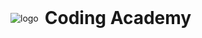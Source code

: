 <div style="display: flex; align-items: center">
  <img alt="logo" id="logo-img" src="" />
  <h1 style="margin: 0 10px;">
    <span id="logo-city"></span>
    Coding Academy
  </h1>
</div>
<script type="text/javascript">
  var img, city, key;
  switch (window.location.host) {
    case 'student.houstontxcodingacademy.com':
      img = "https://en.gravatar.com/userimage/107370100/8929bf98bfb0323911888716a93da00b.png";
      city = "Houston";
      key = "houstontx";
      break;
    case 'student.sanantoniocodingacademy.com':
      img = "https://en.gravatar.com/userimage/107370100/4e6f9d7f5c483b96ca3907d1929ea27c.png";
      city = "San Antonio";
      key = "sanantonio";
      break;
    case 'student.dallascodingacademy.com':
      img = "https://en.gravatar.com/userimage/107370100/0918789e7818ad581794ec8ae0a889d8.png";
      city = "Dallas";
      key = "dallas";
      break;
    default:
      img = "http://en.gravatar.com/userimage/107370100/a08594145564536138dfaaf072c7b241.png";
      city = "Austin";
      key = "austin";
      break;
  }
  document.getElementById('logo-img').setAttribute('src', img);
  document.getElementById('logo-city').innerText = city;
  document.querySelector('link[rel="shortcut icon"]').setAttribute('href', 'gitbook/images/' + key + '.ico');
</script>
